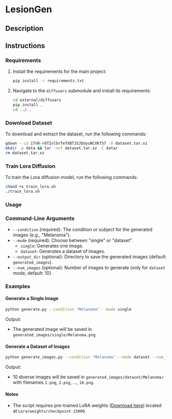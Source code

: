 # LesionGen

## Description


## Instructions

### Requirements

1. Install the requirements for the main project:

   ```bash
   pip install -r requirements.txt
   ```

2. Navigate to the `diffusers` submodule and install its requirements:

   ```bash
   cd external/diffusers
   pip install .
   cd ../..
   ```

### Download Dataset

To download and extract the dataset, run the following commands:

```bash
gdown --id 1TnR-r6TZvlbrTefXBTJSJbUyuNCXKf57 -O dataset.tar.xz
mkdir -p data && tar -xvf dataset.tar.xz -C data/
rm dataset.tar.xz
```

### Train Lora Diffusion

To train the Lora diffusion model, run the following commands:

```bash
chmod +x train_lora.sh
./train_lora.sh
```


### Usage

### Command-Line Arguments

- `--condition` (required): The condition or subject for the generated images (e.g., "Melanoma").
- `--mode` (required): Choose between "single" or "dataset".
  - `single`: Generates one image.
  - `dataset`: Generates a dataset of images.
- `--output_dir` (optional): Directory to save the generated images (default: `generated_images`).
- `--num_images` (optional): Number of images to generate (only for `dataset` mode, default: 10).

### Examples

#### Generate a Single Image

```bash
python generate.py --condition "Melanoma" --mode single
```

Output:

- The generated image will be saved in `generated_images/single/Melanoma.png`.

#### Generate a Dataset of Images

```bash
python generate_images.py --condition "Melanoma" --mode dataset --num_images 10
```

Output:

- 10 diverse images will be saved in `generated_images/dataset/Melanoma/` with filenames `1.png`, `2.png`, ..., `10.png`.


#### Notes

- The script requires pre-trained LoRA weights ([Download here](https://drive.google.com/file/d/1Q4Re52SvdMs0Xe2ddOqJQDgssHylWJrz/view?usp=drive_link)) located at `Lora/weights/checkpoint-15000`.